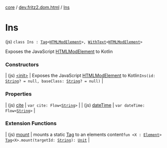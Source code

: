 [core](../../index.md) / [dev.fritz2.dom.html](../index.md) / [Ins](./index.md)

# Ins

(js) `class Ins : `[`Tag`](../../dev.fritz2.dom/-tag/index.md)`<`[`HTMLModElement`](https://kotlinlang.org/api/latest/jvm/stdlib/org.w3c.dom/-h-t-m-l-mod-element/index.html)`>, `[`WithText`](../../dev.fritz2.dom/-with-text/index.md)`<`[`HTMLModElement`](https://kotlinlang.org/api/latest/jvm/stdlib/org.w3c.dom/-h-t-m-l-mod-element/index.html)`>`

Exposes the JavaScript [HTMLModElement](https://developer.mozilla.org/en/docs/Web/API/HTMLModElement) to Kotlin

### Constructors

| (js) [&lt;init&gt;](-init-.md) | Exposes the JavaScript [HTMLModElement](https://developer.mozilla.org/en/docs/Web/API/HTMLModElement) to Kotlin`Ins(id: `[`String`](https://kotlinlang.org/api/latest/jvm/stdlib/kotlin/-string/index.html)`? = null, baseClass: `[`String`](https://kotlinlang.org/api/latest/jvm/stdlib/kotlin/-string/index.html)`? = null)` |

### Properties

| (js) [cite](cite.md) | `var cite: Flow<`[`String`](https://kotlinlang.org/api/latest/jvm/stdlib/kotlin/-string/index.html)`>` |
| (js) [dateTime](date-time.md) | `var dateTime: Flow<`[`String`](https://kotlinlang.org/api/latest/jvm/stdlib/kotlin/-string/index.html)`>` |

### Extension Functions

| (js) [mount](../../dev.fritz2.dom/mount.md) | mounts a static [Tag](../../dev.fritz2.dom/-tag/index.md) to an elements content`fun <X : `[`Element`](https://kotlinlang.org/api/latest/jvm/stdlib/org.w3c.dom/-element/index.html)`> `[`Tag`](../../dev.fritz2.dom/-tag/index.md)`<X>.mount(targetId: `[`String`](https://kotlinlang.org/api/latest/jvm/stdlib/kotlin/-string/index.html)`): `[`Unit`](https://kotlinlang.org/api/latest/jvm/stdlib/kotlin/-unit/index.html) |

